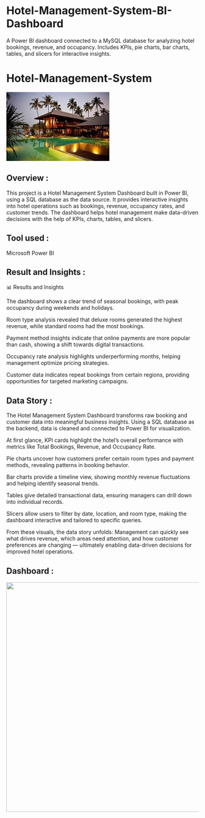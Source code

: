 # Hotel-Management-System-BI-Dashboard
A Power BI dashboard connected to a MySQL database for analyzing hotel bookings, revenue, and occupancy. Includes KPIs, pie charts, bar charts, tables, and slicers for interactive insights.

# Hotel-Management-System
![Coffee Background Banner (4)](hotel.png)

## Overview : 
This project is a Hotel Management System Dashboard built in Power BI, using a SQL database as the data source.
It provides interactive insights into hotel operations such as bookings, revenue, occupancy rates, and customer trends.
The dashboard helps hotel management make data-driven decisions with the help of KPIs, charts, tables, and slicers.
## Tool used :
Microsoft Power BI

## Result and Insights :
📊 Results and Insights

The dashboard shows a clear trend of seasonal bookings, with peak occupancy during weekends and holidays.

Room type analysis revealed that deluxe rooms generated the highest revenue, while standard rooms had the most bookings.

Payment method insights indicate that online payments are more popular than cash, showing a shift towards digital transactions.

Occupancy rate analysis highlights underperforming months, helping management optimize pricing strategies.

Customer data indicates repeat bookings from certain regions, providing opportunities for targeted marketing campaigns.

## Data Story :
The Hotel Management System Dashboard transforms raw booking and customer data into meaningful business insights.
Using a SQL database as the backend, data is cleaned and connected to Power BI for visualization.

At first glance, KPI cards highlight the hotel’s overall performance with metrics like Total Bookings, Revenue, and Occupancy Rate.

Pie charts uncover how customers prefer certain room types and payment methods, revealing patterns in booking behavior.

Bar charts provide a timeline view, showing monthly revenue fluctuations and helping identify seasonal trends.

Tables give detailed transactional data, ensuring managers can drill down into individual records.

Slicers allow users to filter by date, location, and room type, making the dashboard interactive and tailored to specific queries.

From these visuals, the data story unfolds:
Management can quickly see what drives revenue, which areas need attention, and how customer preferences are changing — ultimately enabling data-driven decisions for improved hotel operations.



## Dashboard :
<img src="./Screenshot (172).png" width="3000" height="600"/>&nbsp;
